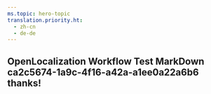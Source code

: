 ```yaml
---
ms.topic: hero-topic
translation.priority.ht: 
  - zh-cn
  - de-de
---
```

## OpenLocalization Workflow Test MarkDown ca2c5674-1a9c-4f16-a42a-a1ee0a22a6b6 thanks!

